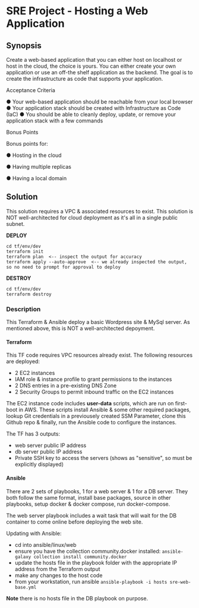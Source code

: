# SRE Project - Hosting a Web Application

## Synopsis 

Create a web-based application that you can either host on localhost or host in the cloud, the choice is yours. You can either create your own application or use an off-the shelf application as the backend. The goal is to create the infrastructure as code that supports your application.

Acceptance Criteria

● Your web-based application should be reachable from your local browser ● Your application stack should be created with Infrastructure as Code (IaC) ● You should be able to cleanly deploy, update, or remove your application stack with a few commands

Bonus Points

Bonus points for:

● Hosting in the cloud

● Having multiple replicas

● Having a local domain

## Solution

This solution requires a VPC & associated resources to exist. This solution is NOT well-architected for cloud deployment as it's all in a single public subnet.

**DEPLOY**

```
cd tf/env/dev
terraform init
terraform plan  <-- inspect the output for accuracy
terraform apply --auto-approve  <-- we already inspected the output, so no need to prompt for approval to deploy
```

**DESTROY**

```
cd tf/env/dev
terraform destroy
```

### Description

This Terraform & Ansible deploy a basic Wordpress site & MySql server. As mentioned above, this is NOT a well-architected depoyment.

#### Terraform

This TF code requires VPC resources already exist. The following resources are deployed:

- 2 EC2 instances
- IAM role & instance profile to grant permissions to the instances
- 2 DNS entries in a pre-existing DNS Zone
- 2 Security Groups to permit inbound traffic on the EC2 instances

The EC2 instance code includes **user-data** scripts, which are run on first-boot in AWS. These scripts install Ansible & some other required packages, lookup Git credentials in a previousely created SSM Parameter, clone this Github repo & finally, run the Ansible code to configure the instances.

The TF has 3 outputs:

- web server public IP address
- db server public IP address
- Private SSH key to access the servers (shows as "sensitive", so must be explicitly displayed)

#### Ansible

There are 2 sets of playbooks, 1 for a web server & 1 for a DB server. They both follow the same format, install base packages, source in other playbooks, setup docker & docker compose, run docker-compose.

The web server playbook includes a wait task that will wait for the DB container to come online before deploying the web site.

Updating with Ansible:

- cd into ansible/linux/web
- ensure you have the collection community.docker installed: `ansible-galaxy collection install community.docker`
- update the hosts file in the playbook folder with the appropriate IP address from the Terraform output
- make any changes to the host code
- from your workstation, run ansible `ansible-playbook -i hosts sre-web-base.yml`

**Note** there is no hosts file in the DB playbook on purpose.
